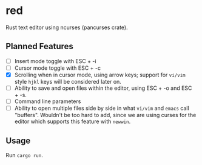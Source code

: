 # red
Rust text editor using ncurses (pancurses crate).

## Planned Features
- [ ] Insert mode toggle with ESC + -i
- [ ] Cursor mode toggle with ESC + -c
- [x] Scrolling when in cursor mode, using arrow keys; support for `vi/vim` style `hjkl` keys will be considered later on.
- [ ] Ability to save and open files within the editor, using ESC + -o and ESC + -s.
- [ ] Command line parameters
- [ ] Ability to open multiple files side by side in what `vi/vim` and `emacs` call "buffers". Wouldn't be too hard to add, since we are using curses for the editor which supports this feature with `newwin`.

## Usage
Run `cargo run`.
